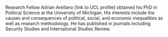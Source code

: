 Research Fellow Adrian Arellano [link to UCL profile] obtained his PhD in
Political Science at the University of Michigan. His interests include the causes
and consequences of political, social, and economic inequalities as well as
research methodology. He has published in journals including Security Studies
and International Studies Review.
